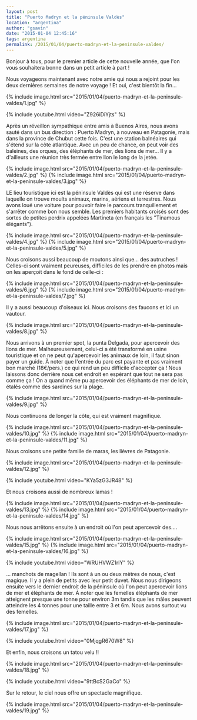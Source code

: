 ```yaml
---
layout: post
title: "Puerto Madryn et la péninsule Valdès"
location: "argentina"
author: "gsavin"
date: "2015-01-04 12:45:16"
tags: argentina
permalink: /2015/01/04/puerto-madryn-et-la-peninsule-valdes/
---
```

Bonjour à tous, pour le premier article de cette nouvelle année, que l'on vous souhaitera bonne dans un petit article à part !

Nous voyageons maintenant avec notre amie qui nous a rejoint pour les deux dernières semaines de notre voyage ! Et oui, c'est bientôt la fin...

{% include image.html src="2015/01/04/puerto-madryn-et-la-peninsule-valdes/1.jpg" %}

{% include youtube.html video="Z926iDiYjts" %}

Après un réveillon sympathique entre amis à Buenos Aires, nous avons sauté dans un bus direction : Puerto Madryn, à nouveau en Patagonie, mais dans la province de Chubut cette fois. C'est une station balnéaires qui s'étend sur la côte atlantique. Avec un peu de chance, on peut voir des baleines, des orques, des éléphants de mer, des lions de mer... Il y a d'ailleurs une réunion très fermée entre lion le long de la jetée.

{% include image.html src="2015/01/04/puerto-madryn-et-la-peninsule-valdes/2.jpg" %}
{% include image.html src="2015/01/04/puerto-madryn-et-la-peninsule-valdes/3.jpg" %}

LE lieu touristique ici est la péninsule Valdès qui est une réserve dans laquelle on trouve moults animaux, marins, aériens et terrestres. Nous avons loué une voiture pour pouvoir faire le parcours tranquillement et s'arrêter comme bon nous semble. Les premiers habitants croisés sont des sortes de petites perdrix appelées Martineta (en français les "Tinamous élégants").

{% include image.html src="2015/01/04/puerto-madryn-et-la-peninsule-valdes/4.jpg" %}
{% include image.html src="2015/01/04/puerto-madryn-et-la-peninsule-valdes/5.jpg" %}

Nous croisons aussi beaucoup de moutons ainsi que... des autruches ! Celles-ci sont vraiment peureuses, difficiles de les prendre en photos mais on les aperçoit dans le fond de celle-ci :

{% include image.html src="2015/01/04/puerto-madryn-et-la-peninsule-valdes/6.jpg" %}
{% include image.html src="2015/01/04/puerto-madryn-et-la-peninsule-valdes/7.jpg" %}

Il y a aussi beaucoup d'oiseaux ici. Nous croisons des faucons et ici un vautour.

{% include image.html src="2015/01/04/puerto-madryn-et-la-peninsule-valdes/8.jpg" %}

Nous arrivons à un premier spot, la punta Delgada, pour apercevoir des lions de mer. Malheureusement, celui-ci a été transformé en usine touristique et on ne peut qu'apercevoir les animaux de loin, il faut sinon payer un guide. À noter que l'entrée du parc est payante et pas vraiment bon marché (18€/pers.) ce qui rend un peu difficile d'accepter ça ! Nous laissons donc derrière nous cet endroit en espérant que tout ne sera pas comme ça ! On a quand même pu apercevoir des éléphants de mer de loin, étalés comme des sardines sur la plage.

{% include image.html src="2015/01/04/puerto-madryn-et-la-peninsule-valdes/9.jpg" %}

Nous continuons de longer la côte, qui est vraiment magnifique.

{% include image.html src="2015/01/04/puerto-madryn-et-la-peninsule-valdes/10.jpg" %}
{% include image.html src="2015/01/04/puerto-madryn-et-la-peninsule-valdes/11.jpg" %}

Nous croisons une petite famille de maras, les lièvres de Patagonie.

{% include image.html src="2015/01/04/puerto-madryn-et-la-peninsule-valdes/12.jpg" %}

{% include youtube.html video="KYa5zG3JR48" %}

Et nous croisons aussi de nombreux lamas !

{% include image.html src="2015/01/04/puerto-madryn-et-la-peninsule-valdes/13.jpg" %}
{% include image.html src="2015/01/04/puerto-madryn-et-la-peninsule-valdes/14.jpg" %}

Nous nous arrêtons ensuite à un endroit où l'on peut apercevoir des....

{% include image.html src="2015/01/04/puerto-madryn-et-la-peninsule-valdes/15.jpg" %}
{% include image.html src="2015/01/04/puerto-madryn-et-la-peninsule-valdes/16.jpg" %}

{% include youtube.html video="WRUHVWZ1rlY" %}

... manchots de magellan ! Ils sont à un ou deux mètres de nous, c'est magique. Il y a plein de petits avec leur petit duvet. Nous nous dirigeons ensuite vers le dernier endroit de la péninsule où l'on peut apercevoir lions de mer et éléphants de mer. À noter que les femelles éléphants de mer atteignent presque une tonne pour environ 3m tandis que les mâles peuvent atteindre les 4 tonnes pour une taille entre 3 et 6m. Nous avons surtout vu des femelles.

{% include image.html src="2015/01/04/puerto-madryn-et-la-peninsule-valdes/17.jpg" %}

{% include youtube.html video="0MjqgR670W8" %}

Et enfin, nous croisons un tatou velu !!

{% include image.html src="2015/01/04/puerto-madryn-et-la-peninsule-valdes/18.jpg" %}

{% include youtube.html video="9ttBcS2GaCo" %}

Sur le retour, le ciel nous offre un spectacle magnifique.

{% include image.html src="2015/01/04/puerto-madryn-et-la-peninsule-valdes/19.jpg" %}
